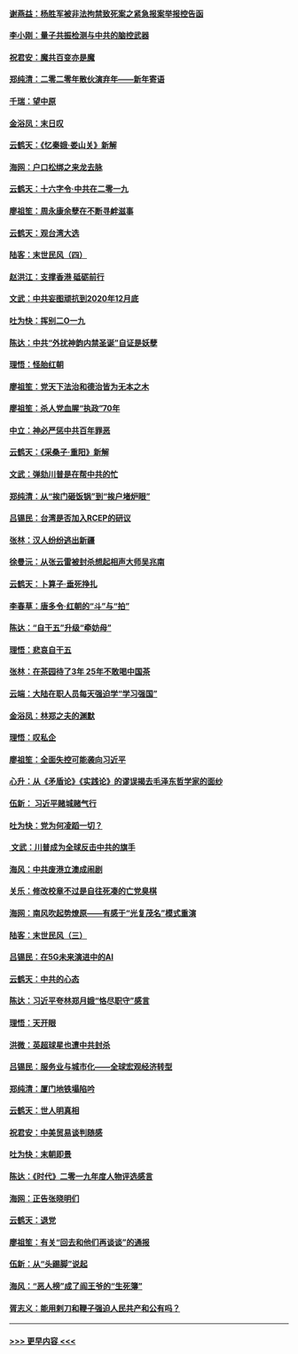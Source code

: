 #### [谢燕益：杨胜军被非法拘禁致死案之紧急报案举报控告函](../pages/nsc993/n11756134.md?t=01011101) 
#### [李小刚：量子共振检测与中共的脑控武器](../pages/nsc993/n11754518.md?t=01011101) 
#### [祝君安：魔共百变亦是魔](../pages/nsc993/n11754469.md?t=01011101) 
#### [郑纯清：二零二零年散伙演弃年——新年寄语](../pages/nsc993/n11754195.md?t=01011101) 
#### [千瑞：望中原](../pages/nsc993/n11754159.md?t=01011101) 
#### [金浴凤：末日叹](../pages/nsc993/n11752359.md?t=01011101) 
#### [云鹤天：《忆秦娥‧娄山关》新解](../pages/nsc993/n11752348.md?t=01011101) 
#### [海网：户口松绑之来龙去脉](../pages/nsc993/n11752328.md?t=01011101) 
#### [云鹤天：十六字令‧中共在二零一九](../pages/nsc993/n11752305.md?t=01011101) 
#### [廖祖笙：周永康余孽在不断寻衅滋事](../pages/nsc993/n11751013.md?t=01011101) 
#### [云鹤天：观台湾大选](../pages/nsc993/n11751007.md?t=01011101) 
#### [陆客：末世民风（四）](../pages/nsc993/n11749203.md?t=01011101) 
#### [赵洪江：支撑香港 砥砺前行](../pages/nsc993/n11748482.md?t=01011101) 
#### [文武：中共妄图顽抗到2020年12月底](../pages/nsc993/n11748446.md?t=01011101) 
#### [吐为快：挥别二O一九](../pages/nsc993/n11748411.md?t=01011101) 
#### [陈达：中共“外扰神韵内禁圣诞”自证是妖孽](../pages/nsc993/n11748226.md?t=01011101) 
#### [理悟：怪胎红朝](../pages/nsc993/n11748206.md?t=01011101) 
#### [廖祖笙：党天下法治和德治皆为无本之木](../pages/nsc993/n11748135.md?t=01011101) 
#### [廖祖笙：杀人党血腥“执政”70年](../pages/nsc993/n11745144.md?t=01011101) 
#### [中立：神必严惩中共百年罪恶](../pages/nsc993/n11744970.md?t=01011101) 
#### [云鹤天：《采桑子‧重阳》新解](../pages/nsc993/n11744948.md?t=01011101) 
#### [文武：弹劾川普是在帮中共的忙](../pages/nsc993/n11744758.md?t=01011101) 
#### [郑纯清：从“挨门砸饭锅”到“挨户堵炉眼”](../pages/nsc993/n11744745.md?t=01011101) 
#### [吕锡民：台湾是否加入RCEP的研议](../pages/nsc993/n11744701.md?t=01011101) 
#### [张林：汉人纷纷逃出新疆](../pages/nsc993/n11743530.md?t=01011101) 
#### [徐曼沅：从张云雷被封杀想起相声大师吴兆南](../pages/nsc993/n11741816.md?t=01011101) 
#### [云鹤天：卜算子‧垂死挣扎](../pages/nsc993/n11739956.md?t=01011101) 
#### [李春草：唐多令‧红朝的“斗”与“拍”](../pages/nsc993/n11739830.md?t=01011101) 
#### [陈达：“自干五”升级“牵妨母”](../pages/nsc993/n11739724.md?t=01011101) 
#### [理悟：悲哀自干五](../pages/nsc993/n11739547.md?t=01011101) 
#### [张林：在茶园待了3年 25年不敢喝中国茶](../pages/nsc993/n11739240.md?t=01011101) 
#### [云端：大陆在职人员每天强迫学“学习强国”](../pages/nsc993/n11738735.md?t=01011101) 
#### [金浴凤：林郑之夫的渊默](../pages/nsc993/n11737735.md?t=01011101) 
#### [理悟：叹私企](../pages/nsc993/n11737715.md?t=01011101) 
#### [廖祖笙：全面失控可能袭向习近平](../pages/nsc993/n11737704.md?t=01011101) 
#### [心升：从《矛盾论》《实践论》的谬误揭去毛泽东哲学家的面纱](../pages/nsc993/n11736962.md?t=01011101) 
#### [伍新： 习近平赌城赌气行](../pages/nsc993/n11736929.md?t=01011101) 
#### [吐为快：党为何凌蹈一切？](../pages/nsc993/n11736915.md?t=01011101) 
#### [ 文武：川普成为全球反击中共的旗手](../pages/nsc993/n11736882.md?t=01011101) 
#### [海风：中共废港立澳成闹剧](../pages/nsc993/n11735857.md?t=01011101) 
#### [关乐：修改校章不过是自往死凑的亡党臭棋](../pages/nsc993/n11735097.md?t=01011101) 
#### [海网：南风吹起势燎原——有感于“光复茂名”模式重演](../pages/nsc993/n11732308.md?t=01011101) 
#### [陆客：末世民风（三）](../pages/nsc993/n11732211.md?t=01011101) 
#### [吕锡民：在5G未来演进中的AI](../pages/nsc993/n11730010.md?t=01011101) 
#### [云鹤天：中共的心态](../pages/nsc993/n11729906.md?t=01011101) 
#### [陈达：习近平夸林郑月娥“恪尽职守”感言](../pages/nsc993/n11729881.md?t=01011101) 
#### [理悟：天开眼](../pages/nsc993/n11729699.md?t=01011101) 
#### [洪微：英超球星也遭中共封杀](../pages/nsc993/n11727243.md?t=01011101) 
#### [吕锡民：服务业与城市化——全球宏观经济转型](../pages/nsc993/n11725845.md?t=01011101) 
#### [郑纯清：厦门地铁塌陷吟](../pages/nsc993/n11725813.md?t=01011101) 
#### [云鹤天：世人明真相](../pages/nsc993/n11725621.md?t=01011101) 
#### [祝君安：中美贸易谈判随感](../pages/nsc993/n11725609.md?t=01011101) 
#### [吐为快：末朝即景](../pages/nsc993/n11723365.md?t=01011101) 
#### [陈达：《时代》二零一九年度人物评选感言](../pages/nsc993/n11723337.md?t=01011101) 
#### [海网：正告张晓明们](../pages/nsc993/n11723228.md?t=01011101) 
#### [云鹤天：退党](../pages/nsc993/n11723056.md?t=01011101) 
#### [廖祖笙：有关“回去和他们再谈谈”的通报](../pages/nsc993/n11722442.md?t=01011101) 
#### [伍新：从“头踢脚”说起](../pages/nsc993/n11722429.md?t=01011101) 
#### [海风：“恶人榜”成了阎王爷的“生死簿”](../pages/nsc993/n11722272.md?t=01011101) 
#### [胥志义：能用剌刀和鞭子强迫人民共产和公有吗？](../pages/nsc993/n11720569.md?t=01011101) 

----
#### [ >>> 更早内容 <<< ](../indexes/nsc993-earlier.md)
